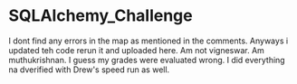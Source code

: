 # SQLAlchemy_Challenge

I dont find any errors in the map as mentioned in the comments. Anyways i updated teh code rerun it and uploaded here. 
Am not vigneswar. Am muthukrishnan. I guess my grades were evaluated wrong. I did everything na dverified with Drew's speed run as well. 
